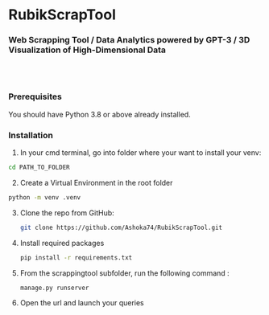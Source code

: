 # RubikScrapTool

<h3> Web Scrapping Tool / Data Analytics powered by GPT-3 / 3D Visualization of High-Dimensional Data </h3>
</br></br>

### Prerequisites

You should have Python 3.8 or above already installed.




### Installation

1. In your cmd terminal, go into folder where your want to install your venv:
  ```sh 
  cd PATH_TO_FOLDER
   ```
   
2. Create a Virtual Environment in the root folder
  ```sh
  python -m venv .venv
  ```

3. Clone the repo from GitHub:
   ```sh
   git clone https://github.com/Ashoka74/RubikScrapTool.git
   
   ```
4. Install required packages
   ```sh
   pip install -r requirements.txt
   ```
5. From the scrappingtool subfolder, run the following command :
   ```sh
   manage.py runserver
   ```
6. Open the url and launch your queries
